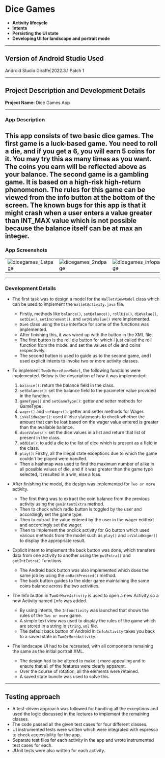 # Dice Games
* **Activity lifecycle**
* **Intents**
* **Persisting the UI state**
* **Developing UI for landscape and portrait mode**

---
## Version of Android Studio Used
Android Studio Giraffe|2022.3.1 Patch 1

---
## Project Description and Development Details
**Project Name:** Dice Games App

---
### App Description
This app consists of two basic dice games. The first game is a luck-based game. You need to roll a die, and if you get a 6, you will earn 5 coins for it. You may try this as many times as you want. The coins you earn will be reflected above as your balance.
The second game is a gambling game. It is based on a high-risk high-return phenomenon. The rules for this game can be viewed from the info button at the bottom of the screen.
The known bugs for this app is that it might crash when a user enters a value greater than INT_MAX value which is not possible because the balance itself can be at max an integer.
---
### App Screenshots
<table>
  <tr>
    <td><img src="https://github.com/Nandish02/Dice-Games/assets/94218870/bb4fd785-5a94-4ebe-8284-599a93905f43" alt="dicegames_1stpage"></td>
    <td><img src="https://github.com/Nandish02/Dice-Games/assets/94218870/a9a3c965-5828-44a4-9b8c-a6ba68cc9b9e" alt="dicegames_2ndpage"></td>
    <td><img src="https://github.com/Nandish02/Dice-Games/assets/94218870/37836daa-47e9-462d-8a25-d25d3b31720b" alt="dicegames_infopage"></td>
  </tr>
</table>

---
### Development Details
* The first task was to design a model for the `WalletViewModel` class which can be used to implement the `WalletActivity.java` file.
    - Firstly, methods like `balance()`, `setBalance()`, `rollDie()`, `dieValue()`, `setDie()`, `setIncrement()`, and `setWinValue()` were implemented.
    - `Die6` class using the `Die` interface for some of the functions was implemented.
    - After finishing this, it was wired up with the button in the XML file.
    - The first button is the roll die button for which I just called the roll function from the model and set the values of die and coins respectively.
    - The second button is used to guide us to the second game, and I used explicit intents to invoke two or more activity classes.

* To implement `TwoOrMoreViewModel`, the following functions were implemented. Below is the description of how it was implemented:
    1. `balance()`: return the balance field in the class.
    2. `setBalance()`: set the balance field to the parameter value provided in the function.
    3. `gameType()` and `setGameType()`: getter and setter methods for GameType.
    4. `wager()` and `setWager()`: getter and setter methods for Wager.
    5. `isValidWager()`: used if-else statements to check whether the amount that can be lost based on the wager value entered is greater than the available balance.
    6. `diceValues()`: set the dice values in a list and return that list of present in the class.
    7. `addDie()`: to add a die to the list of dice which is present as a field in the class.
    8. `play()`: Firstly, all the illegal state exceptions due to which the game couldn't be played were handled.
    - Then a hashmap was used to find the maximum number of alike in all possible values of die, and if it was greater than the game type selected, it resulted in a win, else a loss.

* After finishing the model, the design was implemented for `Two or more` activity.
    - The first thing was to extract the coin balance from the previous activity using the `genIntentExtra` method.
    - Then to check which radio button is toggled by the user and accordingly set the game type.
    - Then to extract the value entered by the user in the wager edittext and accordingly set the wager.
    - Then to implement the onclick activity for Go button which used various methods from the model such as `play()` and `isValidWager()` to display the appropriate result.

* Explicit intent to implement the back button was done, which transfers data from one activity to another using the `putExtra()` and `getIntExtra()` functions.
    - The Android back button was also implemented which does the same job by using the `onBackPressed()` method.
    - The back button guides to the older game maintaining the same coins balance across the two activities.

* The Info button in `TwoOrMoreActivity` is used to open a new Activity so a new Activity named `Info` was added.
    - By using intents, the `InfoActivity` was launched that shows the rules of the `Two or more` game.
    - A simple text view was used to display the rules of the game which are stored in a string in `string.xml` file.
    - The default back button of Android in `InfoActivity` takes you back to a saved state in `TwoOrMoreActivity`.

* The landscape UI had to be recreated, with all components remaining the same as the initial portrait XML.
    - The design had to be altered to make it more appealing and to ensure that all of the features were clearly apparent.
    - Over the course of rotation, all the elements were retained.
    - A saved state bundle was used to solve this.

---
## Testing approach
- A test-driven approach was followed for handling all the exceptions and used the logic discussed in the lectures to implement the remaining classes.
- The code passed all the given test cases for four different classes.
- UI instrumented tests were written which were integrated with espresso to check accessibility for the app.
- Separate test files for each activity in the app and wrote instrumented test cases for each.
- JUnit tests were also written for each activity.
